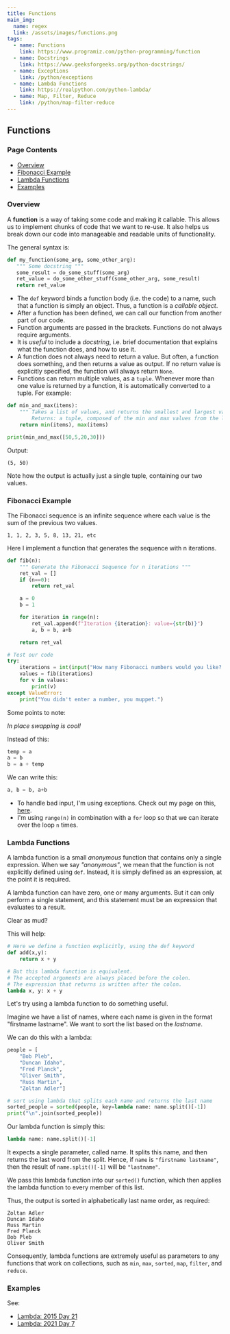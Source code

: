```yaml
---
title: Functions
main_img:
  name: regex
  link: /assets/images/functions.png
tags: 
  - name: Functions
    link: https://www.programiz.com/python-programming/function
  - name: Docstrings
    link: https://www.geeksforgeeks.org/python-docstrings/
  - name: Exceptions
    link: /python/exceptions
  - name: Lambda Functions
    link: https://realpython.com/python-lambda/
  - name: Map, Filter, Reduce
    link: /python/map-filter-reduce
---
```

## Functions

### Page Contents

- [Overview](#overview)
- [Fibonacci Example](#fibonacci-example)
- [Lambda Functions](#lambda-functions)
- [Examples](#examples)

### Overview

A **function** is a way of taking some code and making it callable. This allows us to implement chunks of code that we want to re-use. It also helps us break down our code into manageable and readable units of functionality.

The general syntax is:

```python
def my_function(some_arg, some_other_arg):
   """ Some docstring """
   some_result = do_some_stuff(some_arg)
   ret_value = do_some_other_stuff(some_other_arg, some_result)
   return ret_value
```

- The `def` keyword binds a function body (i.e. the code) to a name, such that a function is simply an object. Thus, a function is a _callable object_.
- After a function has been defined, we can call our function from another part of our code.
- Function arguments are passed in the brackets.  Functions do not always require arguments.
- It is _useful_ to include a _docstring_, i.e. brief documentation that explains what the function does, and how to use it.
- A function does not always need to return a value.  But often, a function does something, and then returns a value as output.  If no return value is explicitly specified, the function will always return `None`.
- Functions can return multiple values, as a `tuple`.  Whenever more than one value is returned by a function, it is automatically converted to a tuple. For example:

```python
def min_and_max(items):
    """ Takes a list of values, and returns the smallest and largest values from the list.
        Returns: a tuple, composed of the min and max values from the list """
    return min(items), max(items)

print(min_and_max([50,5,20,30]))
```

Output:

```text
(5, 50)
```

Note how the output is actually just a single tuple, containing our two values.

### Fibonacci Example

The Fibonacci sequence is an infinite sequence where each value is the sum of the previous two values.

```
1, 1, 2, 3, 5, 8, 13, 21, etc
```

Here I implement a function that generates the sequence with n iterations.

```python
def fib(n):
    """ Generate the Fibonacci Sequence for n iterations """
    ret_val = []
    if (n==0):
        return ret_val

    a = 0
    b = 1

    for iteration in range(n):
        ret_val.append(f"Iteration {iteration}: value={str(b)}")
        a, b = b, a+b

    return ret_val

# Test our code
try:
    iterations = int(input("How many Fibonacci numbers would you like? "))
    values = fib(iterations)
    for v in values:
        print(v)
except ValueError:
    print("You didn't enter a number, you muppet.")
```

Some points to note:

_In place swapping is cool!_

Instead of this:

```python
temp = a
a = b
b = a + temp
```

We can write this:

```python
a, b = b, a+b
```

- To handle bad input, I'm using exceptions.  Check out my page on this, [here](/python/exceptions).
- I'm using `range(n)` in combination with a `for` loop so that we can iterate over the loop `n` times.

### Lambda Functions

A lambda function is a small _anonymous_ function that contains only a single expression. When we say _"anonymous"_, we mean that the function is not explicitly defined using `def`.  Instead, it is simply defined as an expression, at the point it is required.

A lambda function can have zero, one or many arguments.  But it can only perform a single statement, and this statement must be an expression that evaluates to a result.

Clear as mud?

This will help:

```python
# Here we define a function explicitly, using the def keyword
def add(x,y):
	return x + y

# But this lambda function is equivalent.
# The accepted arguments are always placed before the colon.
# The expression that returns is written after the colon.
lambda x, y: x + y
```

Let's try using a lambda function to do something useful.

Imagine we have a list of names, where each name is given in the format "firstname lastname". We want to sort the list based on the _lastname_.

We can do this with a lambda:

```python
people = [
    "Bob Pleb",
    "Duncan Idaho",
    "Fred Planck",
    "Oliver Smith",
    "Russ Martin",
    "Zoltan Adler"]

# sort using lambda that splits each name and returns the last name
sorted_people = sorted(people, key=lambda name: name.split()[-1])
print("\n".join(sorted_people))
```

Our lambda function is simply this:

```python
lambda name: name.split()[-1]
```

It expects a single parameter, called name. It splits this name, and then returns the last word from the split.  Hence, if `name` is `"firstname lastname"`, then the result of `name.split()[-1]` will be `"lastname"`.

We pass this lambda function into our `sorted()` function, which then applies the lambda function to every member of this list.

Thus, the output is sorted in alphabetically last name order, as required:

```text
Zoltan Adler
Duncan Idaho
Russ Martin
Fred Planck
Bob Pleb
Oliver Smith
```

Consequently, lambda functions are extremely useful as parameters to any functions that work on collections, such as `min`, `max`, `sorted`, `map`, `filter`, and `reduce`.

### Examples

See:
- [Lambda: 2015 Day 21](/2015/21)
- [Lambda: 2021 Day 7](/2021/7)